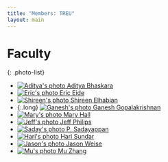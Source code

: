 ```yaml
---
title: "Members: TREU"
layout: main
---
```


# Faculty

{: .photo-list}
- [![Aditya's photo](/photos/aditya.jpg) Aditya Bhaskara](https://www.cs.utah.edu/~bhaskara/)
- [![Eric's photo](/photos/eeide.jpg) Eric Eide](https://www.cs.utah.edu/~eeide/)
- [![Shireen's photo](/photos/shireen.png) Shireen Elhabian](http://www.sci.utah.edu/~shireen/)
- {:.long}
  [![Ganesh's photo](/photos/ganesh.jpg) Ganesh Gopalakrishnan](https://www.cs.utah.edu/~ganesh/)
- [![Mary's photo](/photos/mhall.jpg) Mary Hall](https://www.cs.utah.edu/~mhall/)
- [![Jeff's photo](/photos/jeffp.jpg) Jeff Philips](https://www.cs.utah.edu/~jeffp/)
- [![Saday's photo](/photos/saday.jpg) P. Sadayappan](https://www.cs.utah.edu/~saday/)
- [![Hari's photo](/photos/hari.jpg) Hari Sundar](https://www.cs.utah.edu/~hari)
- [![Jason's photo](/photos/jason.jpg) Jason Weise](https://www.cs.utah.edu/~weise)
- [![Mu's photo](/photos/zhang.jpg) Mu Zhang](https://sites.google.com/site/muzhang82)

